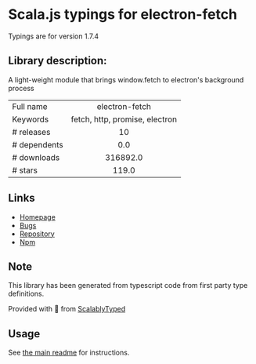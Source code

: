
# Scala.js typings for electron-fetch

Typings are for version 1.7.4

## Library description:
A light-weight module that brings window.fetch to electron's background process

|                    |                 |
| ------------------ | :-------------: |
| Full name          | electron-fetch |
| Keywords           | fetch, http, promise, electron |
| # releases         | 10 |
| # dependents       | 0.0 |
| # downloads        | 316892.0 |
| # stars            | 119.0 |

## Links
- [Homepage](https://github.com/arantes555/electron-fetch)
- [Bugs](https://github.com/arantes555/electron-fetch/issues)
- [Repository](https://github.com/arantes555/electron-fetch)
- [Npm](https://www.npmjs.com/package/electron-fetch)
    


## Note
This library has been generated from typescript code from first party type definitions.

Provided with :purple_heart: from [ScalablyTyped](https://github.com/oyvindberg/ScalablyTyped)

## Usage
See [the main readme](../../readme.md) for instructions.


